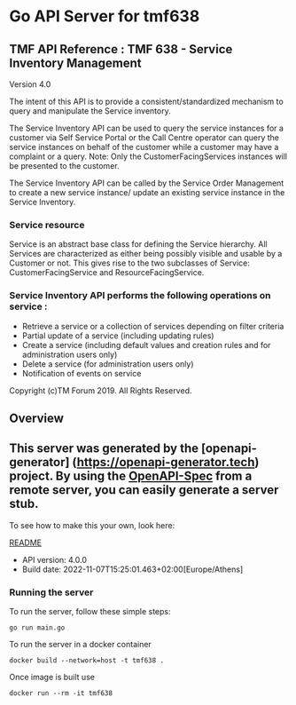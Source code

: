# Go API Server for tmf638

## TMF API Reference : TMF 638 - Service Inventory Management

 Version 4.0 

The intent of this API is to provide a consistent/standardized mechanism to query and manipulate the Service inventory.

The Service Inventory API can be used to query the service instances for a customer via Self Service Portal or the Call Centre operator can query the service instances on behalf of the customer while a customer may have a complaint or a query.
Note: Only the CustomerFacingServices instances will be presented to the customer.

The Service Inventory API can be called by the Service Order Management to create a new service instance/ update an existing service instance in the Service Inventory.

### Service resource
Service is an abstract base class for defining the Service hierarchy. All Services are characterized as either being possibly visible and usable by a Customer or not. This gives rise to the two subclasses of  Service: CustomerFacingService and ResourceFacingService.

### Service Inventory API performs the following operations on service  :
- Retrieve  a service or a collection of services depending on filter criteria
- Partial update of a service (including updating rules)
- Create a service (including default values and creation rules and for administration users only)
- Delete a service (for administration users only)
- Notification of events on service

Copyright (c)TM Forum 2019. All Rights Reserved.

## Overview
This server was generated by the [openapi-generator]
(https://openapi-generator.tech) project.
By using the [OpenAPI-Spec](https://github.com/OAI/OpenAPI-Specification) from a remote server, you can easily generate a server stub.
-

To see how to make this your own, look here:

[README](https://openapi-generator.tech)

- API version: 4.0.0
- Build date: 2022-11-07T15:25:01.463+02:00[Europe/Athens]


### Running the server
To run the server, follow these simple steps:

```
go run main.go
```

To run the server in a docker container
```
docker build --network=host -t tmf638 .
```

Once image is built use
```
docker run --rm -it tmf638
```
